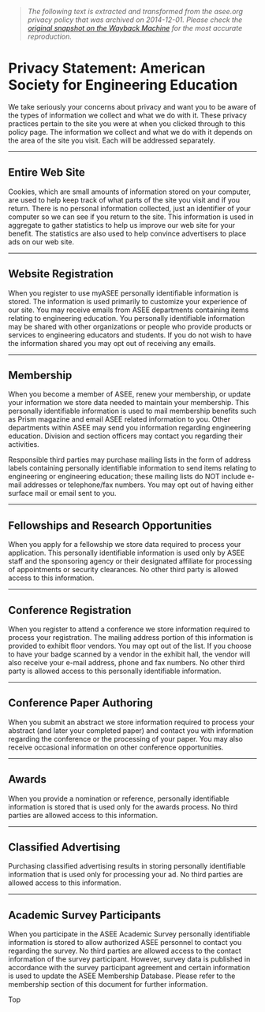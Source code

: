 > *The following text is extracted and transformed from the asee.org privacy policy that was archived on 2014-12-01. Please check the [original snapshot on the Wayback Machine](https://web.archive.org/web/20141201130048id_/http%3A//www.asee.org/about-us/headquarters/privacy-statement) for the most accurate reproduction.*

# Privacy Statement: American Society for Engineering Education

We take seriously your concerns about privacy and want you to be aware of the types of information we collect and what we do with it. These privacy practices pertain to the site you were at when you clicked through to this policy page. The information we collect and what we do with it depends on the area of the site you visit. Each will be addressed separately.

* * *

##  Entire Web Site

Cookies, which are small amounts of information stored on your computer, are used to help keep track of what parts of the site you visit and if you return. There is no personal information collected, just an identifier of your computer so we can see if you return to the site. This information is used in aggregate to gather statistics to help us improve our web site for your benefit. The statistics are also used to help convince advertisers to place ads on our web site.

* * *

##  Website Registration

When you register to use myASEE personally identifiable information is stored. The information is used primarily to customize your experience of our site. You may receive emails from ASEE departments containing items relating to engineering education. You personally identifiable information may be shared with other organizations or people who provide products or services to engineering educators and students. If you do not wish to have the information shared you may opt out of receiving any emails.

* * *

##  Membership

When you become a member of ASEE, renew your membership, or update your information we store data needed to maintain your membership. This personally identifiable information is used to mail membership benefits such as Prism magazine and email ASEE related information to you. Other departments within ASEE may send you information regarding engineering education. Division and section officers may contact you regarding their activities.

Responsible third parties may purchase mailing lists in the form of address labels containing personally identifiable information to send items relating to engineering or engineering education; these mailing lists do NOT include e-mail addresses or telephone/fax numbers. You may opt out of having either surface mail or email sent to you.

* * *

##  Fellowships and Research Opportunities

When you apply for a fellowship we store data required to process your application. This personally identifiable information is used only by ASEE staff and the sponsoring agency or their designated affiliate for processing of appointments or security clearances. No other third party is allowed access to this information.

* * *

##  Conference Registration

When you register to attend a conference we store information required to process your registration. The mailing address portion of this information is provided to exhibit floor vendors. You may opt out of the list. If you choose to have your badge scanned by a vendor in the exhibit hall, the vendor will also receive your e-mail address, phone and fax numbers. No other third party is allowed access to this personally identifiable information.

* * *

##  Conference Paper Authoring

When you submit an abstract we store information required to process your abstract (and later your completed paper) and contact you with information regarding the conference or the processing of your paper. You may also receive occasional information on other conference opportunities.

* * *

##  Awards

When you provide a nomination or reference, personally identifiable information is stored that is used only for the awards process. No third parties are allowed access to this information.

* * *

##  Classified Advertising

Purchasing classified advertising results in storing personally identifiable information that is used only for processing your ad. No third parties are allowed access to this information.

* * *

##  Academic Survey Participants

When you participate in the ASEE Academic Survey personally identifiable information is stored to allow authorized ASEE personnel to contact you regarding the survey. No third parties are allowed access to the contact information of the survey participant. However, survey data is published in accordance with the survey participant agreement and certain information is used to update the ASEE Membership Database. Please refer to the membership section of this document for further information.

Top
